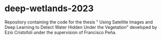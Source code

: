 # deep-wetlands-2023
Repository containing the code for the thesis " Using Satellite Images and Deep
Learning to Detect Water Hidden Under the Vegetation" developed by Ezio Cristofoli under the supervision of Francisco Peña.
